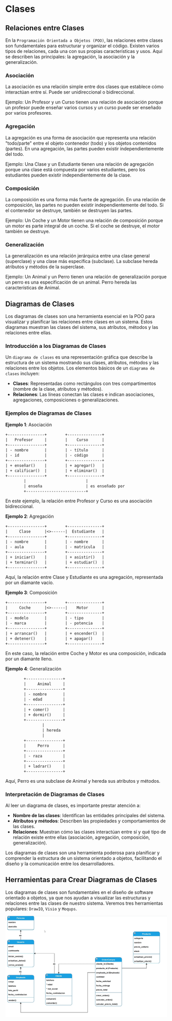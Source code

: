 # Clases

## Relaciones entre Clases
En la `Programación Orientada a Objetos (POO)`, las relaciones entre clases son fundamentales para estructurar y organizar el código. Existen varios tipos de relaciones, cada una con sus propias características y usos. Aquí se describen las principales: la agregación, la asociación y la generalización.

### Asociación
La asociación es una relación simple entre dos clases que establece cómo interactúan entre sí. Puede ser unidireccional o bidireccional.

Ejemplo: Un Profesor y un Curso tienen una relación de asociación porque un profesor puede enseñar varios cursos y un curso puede ser enseñado por varios profesores.

### Agregación
La agregación es una forma de asociación que representa una relación "todo/parte" entre el objeto contenedor (todo) y los objetos contenidos (partes). En una agregación, las partes pueden existir independientemente del todo.

Ejemplo: Una Clase y un Estudiante tienen una relación de agregación porque una clase está compuesta por varios estudiantes, pero los estudiantes pueden existir independientemente de la clase.

### Composición
La composición es una forma más fuerte de agregación. En una relación de composición, las partes no pueden existir independientemente del todo. Si el contenedor se destruye, también se destruyen las partes.

Ejemplo: Un Coche y un Motor tienen una relación de composición porque un motor es parte integral de un coche. Si el coche se destruye, el motor también se destruye.

### Generalización
La generalización es una relación jerárquica entre una clase general (superclase) y una clase más específica (subclase). La subclase hereda atributos y métodos de la superclase.

Ejemplo: Un Animal y un Perro tienen una relación de generalización porque un perro es una especificación de un animal. Perro hereda las características de Animal.

## Diagramas de Clases
Los diagramas de clases son una herramienta esencial en la POO para visualizar y planificar las relaciones entre clases en un sistema. Estos diagramas muestran las clases del sistema, sus atributos, métodos y las relaciones entre ellas.

### Introducción a los Diagramas de Clases
Un `diagrama de clases` es una representación gráfica que describe la estructura de un sistema mostrando sus clases, atributos, métodos y las relaciones entre los objetos. Los elementos básicos de un `diagrama de clases` incluyen:
- **Clases**: Representadas como rectángulos con tres compartimentos (nombre de la clase, atributos y métodos).
- **Relaciones**: Las líneas conectan las clases e indican asociaciones, agregaciones, composiciones o generalizaciones.

### Ejemplos de Diagramas de Clases

**Ejemplo 1**: Asociación

```
+----------------+        +---------------+
|   Profesor     |        |    Curso      |
+----------------+        +---------------+
| - nombre       |        | - título      |
| - id           |        | - código      |
+----------------+        +---------------+
| + enseñar()    |        | + agregar()   |
| + calificar()  |        | + eliminar()  |
+----------------+        +---------------+
        |                          |
        | enseña                   | es enseñado por
        +--------------------------+
```
En este ejemplo, la relación entre Profesor y Curso es una asociación bidireccional.

**Ejemplo 2**: Agregación

```
+----------------+        +---------------+
|     Clase      |<>------|  Estudiante   |
+----------------+        +---------------+
| - nombre       |        | - nombre      |
| - aula         |        | - matricula   |
+----------------+        +---------------+
| + iniciar()    |        | + asistir()   |
| + terminar()   |        | + estudiar()  |
+----------------+        +---------------+
```

Aquí, la relación entre Clase y Estudiante es una agregación, representada por un diamante vacío.

**Ejemplo 3**: Composición

```
+----------------+        +---------------+
|     Coche      |<>------|    Motor      |
+----------------+        +---------------+
| - modelo       |        | - tipo        |
| - marca        |        | - potencia    |
+----------------+        +---------------+
| + arrancar()   |        | + encender()  |
| + detener()    |        | + apagar()    |
+----------------+        +---------------+
```

En este caso, la relación entre Coche y Motor es una composición, indicada por un diamante lleno.

**Ejemplo 4**: Generalización

```
        +----------------+
        |     Animal     |
        +----------------+
        | - nombre       |
        | - edad         |
        +----------------+
        | + comer()      |
        | + dormir()     |
        +----------------+
                |
                | hereda
                |
        +----------------+
        |     Perro      |
        +----------------+
        | - raza         |
        +----------------+
        | + ladrar()     |
        +----------------+
```

Aquí, Perro es una subclase de Animal y hereda sus atributos y métodos.

### Interpretación de Diagramas de Clases
Al leer un diagrama de clases, es importante prestar atención a:
- **Nombre de las clases**: Identifican las entidades principales del sistema.
- **Atributos y métodos**: Describen las propiedades y comportamientos de las clases.
- **Relaciones**: Muestran cómo las clases interactúan entre sí y qué tipo de relación existe entre ellas (asociación, agregación, composición, generalización).

Los diagramas de clases son una herramienta poderosa para planificar y comprender la estructura de un sistema orientado a objetos, facilitando el diseño y la comunicación entre los desarrolladores.

## Herramientas para Crear Diagramas de Clases
Los diagramas de clases son fundamentales en el diseño de software orientado a objetos, ya que nos ayudan a visualizar las estructuras y relaciones entre las clases de nuestro sistema. Veremos tres herramientas populares: `DrawIO`, `Visio` y `Moqups`. 

![alt text](image-2.png)